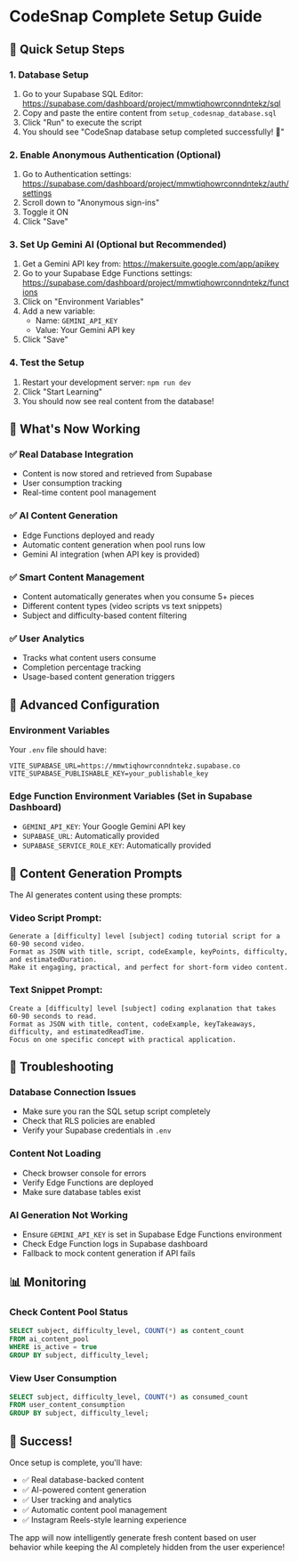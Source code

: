 # CodeSnap Complete Setup Guide

## 🚀 Quick Setup Steps

### 1. Database Setup
1. Go to your Supabase SQL Editor: https://supabase.com/dashboard/project/mmwtiqhowrconndntekz/sql
2. Copy and paste the entire content from `setup_codesnap_database.sql`
3. Click "Run" to execute the script
4. You should see "CodeSnap database setup completed successfully! 🎉"

### 2. Enable Anonymous Authentication (Optional)
1. Go to Authentication settings: https://supabase.com/dashboard/project/mmwtiqhowrconndntekz/auth/settings
2. Scroll down to "Anonymous sign-ins"
3. Toggle it ON
4. Click "Save"

### 3. Set Up Gemini AI (Optional but Recommended)
1. Get a Gemini API key from: https://makersuite.google.com/app/apikey
2. Go to your Supabase Edge Functions settings: https://supabase.com/dashboard/project/mmwtiqhowrconndntekz/functions
3. Click on "Environment Variables"
4. Add a new variable:
   - Name: `GEMINI_API_KEY`
   - Value: Your Gemini API key
5. Click "Save"

### 4. Test the Setup
1. Restart your development server: `npm run dev`
2. Click "Start Learning"
3. You should now see real content from the database!

## 🎯 What's Now Working

### ✅ Real Database Integration
- Content is now stored and retrieved from Supabase
- User consumption tracking
- Real-time content pool management

### ✅ AI Content Generation
- Edge Functions deployed and ready
- Automatic content generation when pool runs low
- Gemini AI integration (when API key is provided)

### ✅ Smart Content Management
- Content automatically generates when you consume 5+ pieces
- Different content types (video scripts vs text snippets)
- Subject and difficulty-based content filtering

### ✅ User Analytics
- Tracks what content users consume
- Completion percentage tracking
- Usage-based content generation triggers

## 🔧 Advanced Configuration

### Environment Variables
Your `.env` file should have:
```env
VITE_SUPABASE_URL=https://mmwtiqhowrconndntekz.supabase.co
VITE_SUPABASE_PUBLISHABLE_KEY=your_publishable_key
```

### Edge Function Environment Variables (Set in Supabase Dashboard)
- `GEMINI_API_KEY`: Your Google Gemini API key
- `SUPABASE_URL`: Automatically provided
- `SUPABASE_SERVICE_ROLE_KEY`: Automatically provided

## 🎨 Content Generation Prompts

The AI generates content using these prompts:

### Video Script Prompt:
```
Generate a [difficulty] level [subject] coding tutorial script for a 60-90 second video.
Format as JSON with title, script, codeExample, keyPoints, difficulty, and estimatedDuration.
Make it engaging, practical, and perfect for short-form video content.
```

### Text Snippet Prompt:
```
Create a [difficulty] level [subject] coding explanation that takes 60-90 seconds to read.
Format as JSON with title, content, codeExample, keyTakeaways, difficulty, and estimatedReadTime.
Focus on one specific concept with practical application.
```

## 🐛 Troubleshooting

### Database Connection Issues
- Make sure you ran the SQL setup script completely
- Check that RLS policies are enabled
- Verify your Supabase credentials in `.env`

### Content Not Loading
- Check browser console for errors
- Verify Edge Functions are deployed
- Make sure database tables exist

### AI Generation Not Working
- Ensure `GEMINI_API_KEY` is set in Supabase Edge Functions environment
- Check Edge Function logs in Supabase dashboard
- Fallback to mock content generation if API fails

## 📊 Monitoring

### Check Content Pool Status
```sql
SELECT subject, difficulty_level, COUNT(*) as content_count
FROM ai_content_pool 
WHERE is_active = true 
GROUP BY subject, difficulty_level;
```

### View User Consumption
```sql
SELECT subject, difficulty_level, COUNT(*) as consumed_count
FROM user_content_consumption 
GROUP BY subject, difficulty_level;
```

## 🎉 Success!

Once setup is complete, you'll have:
- ✅ Real database-backed content
- ✅ AI-powered content generation
- ✅ User tracking and analytics
- ✅ Automatic content pool management
- ✅ Instagram Reels-style learning experience

The app will now intelligently generate fresh content based on user behavior while keeping the AI completely hidden from the user experience!